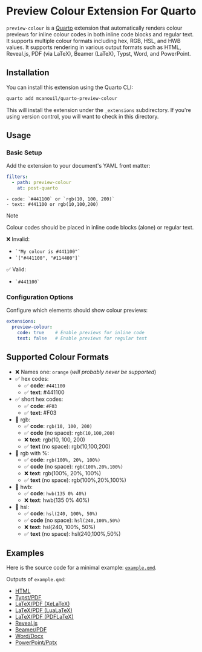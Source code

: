 # Preview Colour Extension For Quarto

`preview-colour` is a [Quarto](https://quarto.org) extension that automatically renders colour previews for inline colour codes in both inline code blocks and regular text.
It supports multiple colour formats including hex, RGB, HSL, and HWB values.
It supports rendering in various output formats such as HTML, Reveal.js, PDF (via LaTeX), Beamer (LaTeX), Typst, Word, and PowerPoint.

## Installation

You can install this extension using the Quarto CLI:

```bash
quarto add mcanouil/quarto-preview-colour
```

This will install the extension under the `_extensions` subdirectory.
If you're using version control, you will want to check in this directory.

## Usage

### Basic Setup

Add the extension to your document's YAML front matter:

```yaml
filters:
  - path: preview-colour
    at: post-quarto
```

````qmd
- code: `#441100` or `rgb(10, 100, 200)`
- text: #441100 or rgb(10,100,200)
````

> [!NOTE]
> Colour codes should be placed in inline code blocks (alone) or regular text.
>
> ❌ Invalid:
> - `` `"My colour is #441100"` ``
> - `` `["#441100", "#114400"]` ``
>
> ✅ Valid:
> - `` `#441100` ``

### Configuration Options

Configure which elements should show colour previews:

```yaml
extensions:
  preview-colour:
    code: true    # Enable previews for inline code
    text: false   # Enable previews for regular text
```

## Supported Colour Formats

- ❌ Names one: `orange` (*will probably never be supported*)
- ✅ hex codes:
  - ✅ **code**: `#441100`
  - ✅ **text**: #441100
- ✅ short hex codes:
  - ✅ **code**: `#F03`
  - ✅ **text**: #F03
- 🔶 rgb:
  - ✅ **code**: `rgb(10, 100, 200)`
  - ✅ **code** (no space): `rgb(10,100,200)`
  - ❌ **text**: rgb(10, 100, 200)
  - ✅ **text** (no space): rgb(10,100,200)
- 🔶 rgb with %:
  - ✅ **code**: `rgb(100%, 20%, 100%)`
  - ✅ **code** (no space): `rgb(100%,20%,100%)`
  - ❌ **text**: rgb(100%, 20%, 100%)
  - ✅ **text** (no space): rgb(100%,20%,100%)
- 🔶 hwb:
  - ✅ **code**: `hwb(135 0% 40%)`
  - ❌ **text**: hwb(135 0% 40%)
- 🔶 hsl:
  - ✅ **code**: `hsl(240, 100%, 50%)`
  - ✅ **code** (no space): `hsl(240,100%,50%)`
  - ❌ **text**: hsl(240, 100%, 50%)
  - ✅ **text** (no space): hsl(240,100%,50%)

## Examples

Here is the source code for a minimal example: [`example.qmd`](example.qmd).

Outputs of `example.qmd`:

- [HTML](https://m.canouil.dev/quarto-preview-colour/)
- [Typst/PDF](https://m.canouil.dev/quarto-preview-colour/preview-colour-typst.pdf)
- [LaTeX/PDF (XeLaTeX)](https://m.canouil.dev/quarto-preview-colour/preview-colour-xelatex.pdf)
- [LaTeX/PDF (LuaLaTeX)](https://m.canouil.dev/quarto-preview-colour/preview-colour-lualatex.pdf)
- [LaTeX/PDF (PDFLaTeX)](https://m.canouil.dev/quarto-preview-colour/preview-colour-pdflatex.pdf)
- [Reveal.js](https://m.canouil.dev/quarto-preview-colour/preview-colour-revealjs.html)
- [Beamer/PDF](https://m.canouil.dev/quarto-preview-colour/preview-colour-beamer.pdf)
- [Word/Docx](https://m.canouil.dev/quarto-preview-colour/preview-colour-docx.docx)
- [PowerPoint/Pptx](https://m.canouil.dev/quarto-preview-colour/preview-colour-pptx.pptx)
